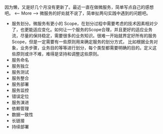 <!--
title: 微服务的一些想法
date: 2018-01-09 10:40:06
tags:
- MicroService
- 微服务
-->
因为懒，又是好几个月没有更新了。最近一直在做微服务，简单写点自己的感想吧。
<-- More -->
微服务的好处就不说了，简单扯两句实践中遇到的问题吧。
- 服务划分。微服务有更小的 Scope，在划分过程中需要考虑的技术因素相对少了，也更能适应变化。如何让一个服务的Scope合理，并且更好的适应业务流，尽量的保持稳定，需要很多的业务知识。很难一开始就界定好所有的服务Scope，但是一定需要有一些原则用来确定服务的划分方式， 比如根据业务对象，业务步骤，业务目的等等进行划分，每个类型都需要明确的目的。定义这些原则或许不难，难得是坚持和调整这些原则。
- 服务命名
- 服务独立
- 服务测试
- 服务整合
- 服务部署
- 服务监控
- 错误定位
- 服务演进
- 依赖管理
- 数据一致性
- 长链接
- 持续部署

